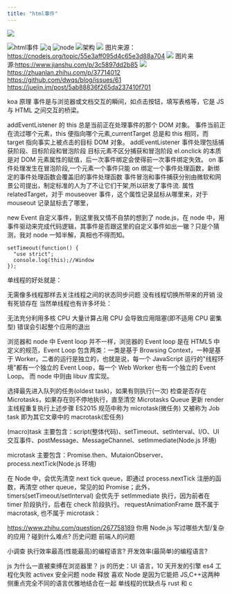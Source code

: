 ```yaml
---
title: "html事件"
---
```


[![](https://img.shields.io/github/stars/nestjs/nest.svg)](https://github.com/nestjs/nest)

![html事件](https://www.w3.org/TR/DOM-Level-3-Events/images/eventflow.svg)
![q](https://pic1.zhimg.com/80/v2-bf3b8dbab027713a2b21b9e8a5b7a6c4_hd.jpg)
![node](http://docs.libuv.org/en/v1.x/_images/architecture.png)
![架构](https://static.cnodejs.org/Fj1hdkWnk5o_O8oVi5kvusDxWVzs)
![](https://static.cnodejs.org/FhyBACP4uqG1X4ya0b6DkXRyqHqo)
图片来源：https://cnodejs.org/topic/55e3aff095d4c65e3d88a704
![](https://upload-images.jianshu.io/upload_images/270064-edbf9b53812f0433.png?imageMogr2/auto-orient/strip%7CimageView2/2/w/257/format/webp)
图片来源:https://www.jianshu.com/p/3c5897dd2b85
![](https://pic2.zhimg.com/80/v2-6e362132c0fedffe78cdb5ac12a9fb09_hd.jpg)
https://zhuanlan.zhihu.com/p/37714012
https://github.com/dwqs/blog/issues/61
https://juejin.im/post/5ab88836f265da237410f701

koa 原理
事件是与浏览器或文档交互的瞬间，如点击按钮，填写表格等，它是 JS 与 HTML 之间交互的桥梁。

addEventListener 的 this 总是当前正在处理事件的那个 DOM 对象。 事件当前正在流过哪个元素，this 便指向哪个元素,currentTarget 总是和 this 相同，而 target 指向事实上被点击的目标 DOM 对象。
addEventListener 事件处理包括捕获阶段、目标阶段和冒泡阶段
目标元素不区分捕获和冒泡阶段
el.onclick 的本质是对 DOM 元素属性的赋值，后一次事件绑定会使得前一次事件绑定失效。
on 事件处理发生在冒泡阶段,一个元素一个事件只能 on 绑定一个事件处理函数，新绑定的事件处理函数会覆盖旧的事件处理函数
事件冒泡和事件捕获分别由微软和网景公司提出，制定标准的人为了不让它们干架,所以研发了事件流.
属性 relatedTarget，对于 mouseover 事件，这个属性记录鼠标从哪里来，对于 mouseout 记录鼠标去了哪里，

new Event 自定义事件，到这里我又情不自禁的想到了 node.js，在 node 中，用事件驱动来完成代码逻辑，其事件是否跟这里的自定义事件如出一辙？只是个猜测，我对 node 一知半解，真相也不得而知。

    setTimeout(function() {
      "use strict";
      console.log(this);//Window
    });

单线程的好处就是：

无需像多线程那样去关注线程之间的状态同步问题
没有线程切换所带来的开销
没有死锁存在
当然单线程也有许多坏处：

无法充分利用多核 CPU
大量计算占用 CPU 会导致应用阻塞(即不适用 CPU 密集型)
错误会引起整个应用的退出

浏览器和 node 中 Event loop 并不一样，浏览器的 Event loop 是在 HTML5 中定义的规范，Event Loop 包含两类：一类是基于 Browsing Context，一种是基于 Worker。二者的运行是独立的，也就是说，每一个 JavaScript 运行的"线程环境"都有一个独立的 Event Loop，每一个 Web Worker 也有一个独立的 Event Loop。
而 node 中则由 libuv 库实现。

选择最先进入队列的任务(oldest task)，如果有则执行(一次)
检查是否存在 Microtasks，如果存在则不停地执行，直至清空 Microtasks Queue
更新 render
主线程重复执行上述步骤
ES2015 规范中称为 microtask(微任务) 又被称为 Job
task 即为其它文章中的 macrotask(宏任务)

(macro)task 主要包含：script(整体代码)、setTimeout、setInterval、I/O、UI 交互事件、postMessage、MessageChannel、setImmediate(Node.js 环境)

microtask 主要包含：Promise.then、MutaionObserver、process.nextTick(Node.js 环境)

在 Node 中，会优先清空 next tick queue，即通过 process.nextTick 注册的函数，再清空 other queue，常见的如 Promise；此外，timers(setTimeout/setInterval) 会优先于 setImmediate 执行，因为前者在 timer 阶段执行，后者在 check 阶段执行。
requestAnimationFrame 既不属于 macrotask, 也不属于 microtask：

https://www.zhihu.com/question/267758189
你用 Node.js 写过哪些大型/复杂的应用？碰到什么难点?
历史问题
前端人的问题

小调查
执行效率最高(性能最高)的编程语言?
开发效率(最简单)的编程语言?

js 为什么一直被束缚在浏览器里？
js 的历史：UI 语言，10 天开发的引擎
es4 工程化失败
activex 安全问题
node 释放
喜欢 Node 是因为它能把 JS,C++这两种侧重点完全不同的语言优雅地结合在一起
单线程的优缺点与 rust 和 c
